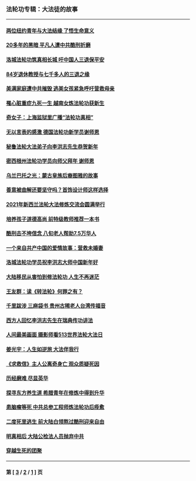 ### 法轮功专辑：大法徒的故事
---
#### [两位纽约青年与大法结缘 了悟生命意义](../../pages/nf1147481/n14002785.md?06200430) 
#### [20多年的黑暗 平凡人遭中共酷刑折磨](../../pages/nf1147481/n13997976.md?06200430) 
#### [洛城法轮功筑真相长城 吁中国人三退保平安](../../pages/nf1147481/n13892471.md?06200430) 
#### [84岁退休教授与七千多人的三退之缘](../../pages/nf1147481/n13796650.md?06200430) 
#### [美满家庭遭中共摧毁 逃美女孩紧急呼吁营救母亲](../../pages/nf1147481/n13792859.md?06200430) 
#### [罹心脏重症九死一生 越南女炼法轮功获新生](../../pages/nf1147481/n13732766.md?06200430) 
#### [奇女子：上海监狱里广播“法轮功真相”](../../pages/nf1147481/n13726443.md?06200430) 
#### [无以言表的感激 德国法轮功新学员谢师恩](../../pages/nf1147481/n13543790.md?06200430) 
#### [秘鲁法轮大法弟子向李洪志先生恭贺新年](../../pages/nf1147481/n13540182.md?06200430) 
#### [密西根州法轮功学员向师父拜年 谢师恩](../../pages/nf1147481/n13538183.md?06200430) 
#### [乌兰巴托之光：蒙古皇族后裔图雅的故事](../../pages/nf1147481/n13155759.md?06200430) 
#### [善意被曲解还要坚守吗？首饰设计师这样选择](../../pages/nf1147481/n13077575.md?06200430) 
#### [2021年新西兰法轮大法修炼交流会圆满举行](../../pages/nf1147481/n13033149.md?06200430) 
#### [培养孩子道德高尚 前特级教师推荐一本书](../../pages/nf1147481/n12938640.md?06200430) 
#### [酷刑击不垮信念 八旬老人帮助7.5万华人](../../pages/nf1147481/n12880712.md?06200430) 
#### [一个来自共产中国的爱情故事：营救未婚妻](../../pages/nf1147481/n12778386.md?06200430) 
#### [洛城法轮功学员祝李洪志大师中国新年好](../../pages/nf1147481/n12724685.md?06200430) 
#### [大陆移民从害怕到修法轮功 人生不再迷茫](../../pages/nf1147481/n12414325.md?06200430) 
#### [王友群：读《转法轮》何罪之有？](../../pages/nf1147481/n12408647.md?06200430) 
#### [千里跋涉 三麻袋书 贵州古稀老人台湾传福音](../../pages/nf1147481/n12198750.md?06200430) 
#### [西方人回忆李洪志先生在瑞典传功讲法](../../pages/nf1147481/n12099607.md?06200430) 
#### [人间最美画面 摄影师看513世界法轮大法日](../../pages/nf1147481/n12094118.md?06200430) 
#### [姜光宇：人生如逆旅 大法伴我行](../../pages/nf1147481/n12088664.md?06200430) 
#### [《求救信》主人公离奇身亡 观众质疑死因](../../pages/nf1147481/n11845215.md?06200430) 
#### [历经磨难 尽显英华](../../pages/nf1147481/n11723297.md?06200430) 
#### [探寻东方养生道 希腊青年在修炼中得到升华](../../pages/nf1147481/n11494502.md?06200430) 
#### [患脑瘤等死 中共总参工程师炼法轮功后痊愈](../../pages/nf1147481/n11466682.md?06200430) 
#### [二度死里逃生 前大陆白领熬过酷刑迎来自由](../../pages/nf1147481/n11368594.md?06200430) 
#### [明真相后 大陆公检法人员抛弃中共](../../pages/nf1147481/n11358618.md?06200430) 
#### [穿越生死的团聚](../../pages/nf1147481/n11258922.md?06200430) 

---
#### 第 [ [3](./3.md?06200430) / [2](./2.md?06200430) / [1](./1.md?06200430) ] 页
